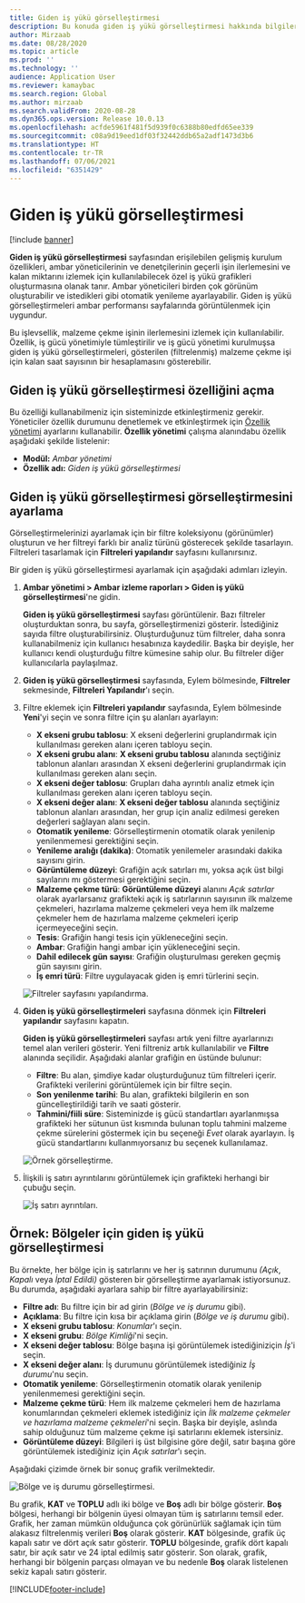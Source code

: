 ```yaml
---
title: Giden iş yükü görselleştirmesi
description: Bu konuda giden iş yükü görselleştirmesi hakkında bilgiler verilmiştir. Bu işlevsellik, ambar yöneticilerinin ve denetçilerinin geçerli işin ilerlemesini ve kalan miktarını izlemek için kullanılabilecek özel iş yükü grafikleri oluşturmasına olanak tanır. Ambar yöneticileri birden çok görünüm oluşturabilir ve istedikleri gibi otomatik yenileme ayarlayabilir.
author: Mirzaab
ms.date: 08/28/2020
ms.topic: article
ms.prod: ''
ms.technology: ''
audience: Application User
ms.reviewer: kamaybac
ms.search.region: Global
ms.author: mirzaab
ms.search.validFrom: 2020-08-28
ms.dyn365.ops.version: Release 10.0.13
ms.openlocfilehash: acfde5961f481f5d939f0c6388b80edfd65ee339
ms.sourcegitcommit: c08a9d19eed1df03f32442ddb65a2adf1473d3b6
ms.translationtype: HT
ms.contentlocale: tr-TR
ms.lasthandoff: 07/06/2021
ms.locfileid: "6351429"
---
```

# <a name="outbound-workload-visualization"></a>Giden iş yükü görselleştirmesi

[!include [banner](../includes/banner.md)]

**Giden iş yükü görselleştirmesi** sayfasından erişilebilen gelişmiş kurulum özellikleri, ambar yöneticilerinin ve denetçilerinin geçerli işin ilerlemesini ve kalan miktarını izlemek için kullanılabilecek özel iş yükü grafikleri oluşturmasına olanak tanır. Ambar yöneticileri birden çok görünüm oluşturabilir ve istedikleri gibi otomatik yenileme ayarlayabilir. Giden iş yükü görselleştirmeleri ambar performansı sayfalarında görüntülenmek için uygundur.

Bu işlevsellik, malzeme çekme işinin ilerlemesini izlemek için kullanılabilir. Özellik, iş gücü yönetimiyle tümleştirilir ve iş gücü yönetimi kurulmuşsa giden iş yükü görselleştirmeleri, gösterilen (filtrelenmiş) malzeme çekme işi için kalan saat sayısının bir hesaplamasını gösterebilir.

## <a name="turn-on-the-outbound-workload-visualization-feature"></a>Giden iş yükü görselleştirmesi özelliğini açma

Bu özelliği kullanabilmeniz için sisteminizde etkinleştirmeniz gerekir. Yöneticiler özellik durumunu denetlemek ve etkinleştirmek için [Özellik yönetimi](../../fin-ops-core/fin-ops/get-started/feature-management/feature-management-overview.md) ayarlarını kullanabilir. **Özellik yönetimi** çalışma alanındabu özellik aşağıdaki şekilde listelenir:

- **Modül:** *Ambar yönetimi*
- **Özellik adı:** *Giden iş yükü görselleştirmesi*

## <a name="set-up-outbound-workload-visualizations"></a>Giden iş yükü görselleştirmesi görselleştirmesini ayarlama

Görselleştirmelerinizi ayarlamak için bir filtre koleksiyonu (görünümler) oluşturun ve her filtreyi farklı bir analiz türünü gösterecek şekilde tasarlayın. Filtreleri tasarlamak için **Filtreleri yapılandır** sayfasını kullanırsınız.

Bir giden iş yükü görselleştirmesi ayarlamak için aşağıdaki adımları izleyin.

1. **Ambar yönetimi \> Ambar izleme raporları \> Giden iş yükü görselleştirmesi**'ne gidin.

    **Giden iş yükü görselleştirmesi** sayfası görüntülenir. Bazı filtreler oluşturduktan sonra, bu sayfa, görselleştirmenizi gösterir. İstediğiniz sayıda filtre oluşturabilirsiniz. Oluşturduğunuz tüm filtreler, daha sonra kullanabilmeniz için kullanıcı hesabınıza kaydedilir. Başka bir deyişle, her kullanıcı kendi oluşturduğu filtre kümesine sahip olur. Bu filtreler diğer kullanıcılarla paylaşılmaz.

1. **Giden iş yükü görselleştirmesi** sayfasında, Eylem bölmesinde, **Filtreler** sekmesinde, **Filtreleri Yapılandır**'ı seçin.
1. Filtre eklemek için **Filtreleri yapılandır** sayfasında, Eylem bölmesinde **Yeni**'yi seçin ve sonra filtre için şu alanları ayarlayın:

    - **X ekseni grubu tablosu**: X ekseni değerlerini gruplandırmak için kullanılması gereken alanı içeren tabloyu seçin.
    - **X ekseni grubu alanı**: **X ekseni grubu tablosu** alanında seçtiğiniz tablonun alanları arasından X ekseni değerlerini gruplandırmak için kullanılması gereken alanı seçin.
    - **X ekseni değer tablosu**: Grupları daha ayrıntılı analiz etmek için kullanılması gereken alanı içeren tabloyu seçin.
    - **X ekseni değer alanı**: **X ekseni değer tablosu** alanında seçtiğiniz tablonun alanları arasından, her grup için analiz edilmesi gereken değerleri sağlayan alanı seçin.
    - **Otomatik yenileme**: Görselleştirmenin otomatik olarak yenilenip yenilenmemesi gerektiğini seçin.
    - **Yenileme aralığı (dakika)**: Otomatik yenilemeler arasındaki dakika sayısını girin.
    - **Görüntüleme düzeyi**: Grafiğin açık satırları mı, yoksa açık üst bilgi sayılarını mı göstermesi gerektiğini seçin.
    - **Malzeme çekme türü**: **Görüntüleme düzeyi** alanını _Açık satırlar_ olarak ayarlarsanız grafikteki açık iş satırlarının sayısının ilk malzeme çekmeleri, hazırlama malzeme çekmeleri veya hem ilk malzeme çekmeler hem de hazırlama malzeme çekmeleri içerip içermeyeceğini seçin.
    - **Tesis**: Grafiğin hangi tesis için yükleneceğini seçin.
    - **Ambar**: Grafiğin hangi ambar için yükleneceğini seçin.
    - **Dahil edilecek gün sayısı**: Grafiğin oluşturulması gereken geçmiş gün sayısını girin.
    - **İş emri türü**: Filtre uygulayacak giden iş emri türlerini seçin.

    ![Filtreler sayfasını yapılandırma.](media/work-viz-filters-1.png "Filtreler sayfasını yapılandırma")

1. **Giden iş yükü görselleştirmeleri** sayfasına dönmek için **Filtreleri yapılandır** sayfasını kapatın.

    **Giden iş yükü görselleştirmeleri** sayfası artık yeni filtre ayarlarınızı temel alan verileri gösterir. Yeni filtreniz artık kullanılabilir ve **Filtre** alanında seçilidir. Aşağıdaki alanlar grafiğin en üstünde bulunur:

    - **Filtre**: Bu alan, şimdiye kadar oluşturduğunuz tüm filtreleri içerir. Grafikteki verilerini görüntülemek için bir filtre seçin.
    - **Son yenilenme tarihi**: Bu alan, grafikteki bilgilerin en son güncelleştirildiği tarih ve saati gösterir.
    - **Tahmini/fiili süre**: Sisteminizde iş gücü standartları ayarlanmışsa grafikteki her sütunun üst kısmında bulunan toplu tahmini malzeme çekme sürelerini göstermek için bu seçeneği *Evet* olarak ayarlayın. İş gücü standartlarını kullanmıyorsanız bu seçenek kullanılamaz.

    ![Örnek görselleştirme.](media/work-viz-chart.png "Örnek görselleştirme")

1. İlişkili iş satırı ayrıntılarını görüntülemek için grafikteki herhangi bir çubuğu seçin.

    ![İş satırı ayrıntıları.](media/work-viz-work-details.png "İş satırı ayrıntıları")

## <a name="example-outbound-workload-visualization-for-zones"></a>Örnek: Bölgeler için giden iş yükü görselleştirmesi

Bu örnekte, her bölge için iş satırlarını ve her iş satırının durumunu _(Açık_, _Kapalı_ veya _İptal Edildi)_ gösteren bir görselleştirme ayarlamak istiyorsunuz. Bu durumda, aşağıdaki ayarlara sahip bir filtre ayarlayabilirsiniz:

- **Filtre adı**: Bu filtre için bir ad girin (_Bölge ve iş durumu_ gibi).
- **Açıklama**: Bu filtre için kısa bir açıklama girin (_Bölge ve iş durumu_ gibi).
- **X ekseni grubu tablosu**: _Konumlar_'ı seçin.
- **X ekseni grubu**: _Bölge Kimliği_'ni seçin.
- **X ekseni değer tablosu**: Bölge başına işi görüntülemek istediğiniziçin _İş_'i seçin.
- **X ekseni değer alanı**: İş durumunu görüntülemek istediğiniz _İş durumu_'nu seçin.
- **Otomatik yenileme**: Görselleştirmenin otomatik olarak yenilenip yenilenmemesi gerektiğini seçin.
- **Malzeme çekme türü**: Hem ilk malzeme çekmeleri hem de hazırlama konumlarından çekmeleri eklemek istediğiniz için _İlk malzeme çekmeler ve hazırlama malzeme çekmeleri_'ni seçin. Başka bir deyişle, aslında sahip olduğunuz tüm malzeme çekme işi satırlarını eklemek istersiniz.
- **Görüntüleme düzeyi**: Bilgileri iş üst bilgisine göre değil, satır başına göre görüntülemek istediğiniz için _Açık satırlar_'ı seçin.

Aşağıdaki çizimde örnek bir sonuç grafik verilmektedir.

![Bölge ve iş durumu görselleştirmesi.](media/work-viz-chart.png "Bölge ve iş durumu görselleştirmesi")

Bu grafik, **KAT** ve **TOPLU** adlı iki bölge ve **Boş** adlı bir bölge gösterir. **Boş** bölgesi, herhangi bir bölgenin üyesi olmayan tüm iş satırlarını temsil eder. Grafik, her zaman mümkün olduğunca çok görünürlük sağlamak için tüm alakasız filtrelenmiş verileri **Boş** olarak gösterir. **KAT** bölgesinde, grafik üç kapalı satır ve dört açık satır gösterir. **TOPLU** bölgesinde, grafik dört kapalı satır, bir açık satır ve 24 iptal edilmiş satır gösterir. Son olarak, grafik, herhangi bir bölgenin parçası olmayan ve bu nedenle **Boş** olarak listelenen sekiz kapalı satırı gösterir.


[!INCLUDE[footer-include](../../includes/footer-banner.md)]